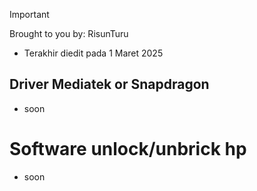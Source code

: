 > [!IMPORTANT]
> Brought to you by: RisunTuru
> - Terakhir diedit pada 1 Maret 2025

## Driver Mediatek or Snapdragon
- soon

# Software unlock/unbrick hp
- soon
